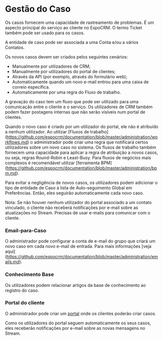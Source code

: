 # Gestão do Caso

Os casos fornecem uma capacidade de rastreamento de problemas. É um aspecto principal do serviço ao cliente no EspoCRM. O termo Ticket também pode ser usado para os casos.

A entidade de caso pode ser associada a uma Conta e/ou a vários Contatos.

Os novos casos devem ser criados pelos seguintes cenários:

* Manualmente por utilizadores de CRM;
* Manualmente por utilizadores do portal de clientes;
* Através da API (por exemplo, através do formulário web);
* Automaticamente quando um novo e-mail entrou para uma caixa de correio específica.
* Automaticamente por uma regra do Fluxo de trabalho.

A gravação do caso tem um fluxo que pode ser utilizado para uma comunicação entre o cliente e o serviço. Os utilizadores de CRM também podem fazer postagens internas que não serão visíveis num portal de clientes.

Quando o novo caso é criado por um utilizador do portal, ele não é atribuído a nenhum utilizador. Ao utilizar [Fluxos de trabalho] (https://github.com/espocrm/documentation/blob/master/administration/workflows.md) o administrador pode criar uma regra que notificará certos utilizadores sobre um novo caso no sistema. Os fluxos de trabalho também fornecem uma capacidade para aplicar a regra de atribuição a novos casos, ou seja, regras Round-Robin e Least-Busy. Para fluxos de negócios mais complexos é recomendável utilizar [ferramenta BPM] (https://github.com/espocrm/documentation/blob/master/administration/bpm.md).

Para evitar a negligência de novos casos, os utilizadores podem adicionar o tipo de entidade de Caso à lista de Auto-seguimento Global em Preferências. Então, eles seguirão automaticamente cada novo caso.

Nota: Se não houver nenhum utilizador do portal associado a um contato vinculado, o cliente não receberá notificações por e-mail sobre as atualizações no Stream. Precisas de usar e-mails para comunicar com o cliente.

### Email-para-Caso

O administrador pode configurar a conta de e-mail do grupo que criará um novo caso em cada novo e-mail de entrada. Para mais informações [veja aqui] (https://github.com/espocrm/documentation/blob/master/administration/emails.md).

### Conhecimento Base

Os utilizadores podem relacionar artigos da base de conhecimento ao registro do caso.

### Portal do cliente

O administrador pode criar um [portal](https://github.com/espocrm/documentation/blob/master/administration/portal.md) onde os clientes poderão criar casos.

Como os utilizadores do portal seguem automaticamente os seus casos, eles receberão notificações por e-mail sobre as novas mensagens no Stream.
